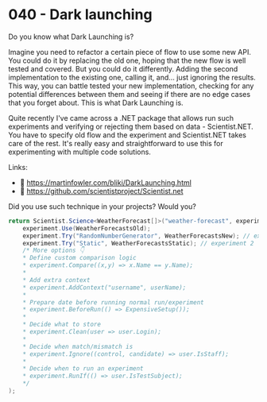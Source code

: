 # 040 - Dark launching #

Do you know what Dark Launching is?

Imagine you need to refactor a certain piece of flow to use some new API. You could do it by replacing the old one, hoping that the new flow is well tested and covered. But you could do it differently. Adding the second implementation to the existing one, calling it, and... just ignoring the results. This way, you can battle tested your new implementation, checking for any potential differences between them and seeing if there are no edge cases that you forget about. This is what Dark Launching is.

Quite recently I've came across a .NET package that allows run such experiments and verifying or rejecting them based on data - Scientist.NET. You have to specify old flow and the experiment and Scientist.NET takes care of the rest. It's really easy and straightforward to use this for experimenting with multiple code solutions.


Links:
- 📑 https://martinfowler.com/bliki/DarkLaunching.html
- 📑 https://github.com/scientistproject/Scientist.net

Did you use such technique in your projects? Would you?

```csharp
return Scientist.Science<WeatherForecast[]>("weather-forecast", experiment =>
    experiment.Use(WeatherForecastsOld);
    experiment.Try("RandomNumberGenerator", WeatherForecastsNew); // experiment 1
    experiment.Try("Static", WeatherForecastsStatic); // experiment 2
    /* More options 👇
    * Define custom comparison logic
    * experiment.Compare((x,y) => x.Name == y.Name);
    *
    * Add extra context
    * experiment.AddContext("username", userName);
    *
    * Prepare date before running normal run/experiment
    * experiment.BeforeRun(() => ExpensiveSetup());
    *
    * Decide what to store
    * experiment.Clean(user => user.Login);
    *
    * Decide when match/mismatch is
    * experiment.Ignore((control, candidate) => user.IsStaff);
    *
    * Decide when to run an experiment
    * experiment.RunIf(() => user.IsTestSubject);
    */
);
```